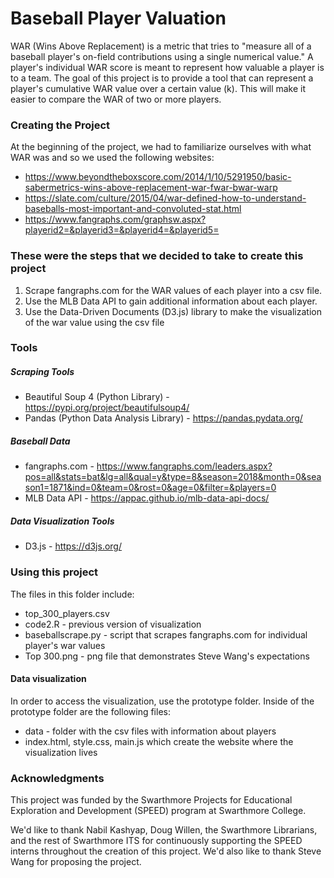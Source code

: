 # Baseball Player Valuation

WAR (Wins Above Replacement) is a metric that tries to "measure all of a baseball player's on-field contributions using a single numerical value." A player's individual WAR score is meant to represent how valuable a player is to a team. The goal of this project is to provide a tool that can represent a player's cumulative WAR value over a certain value (k). This will make it easier to compare the WAR of two or more players.

### Creating the Project

At the beginning of the project, we had to familiarize ourselves with what WAR was and so we used the following websites:
* https://www.beyondtheboxscore.com/2014/1/10/5291950/basic-sabermetrics-wins-above-replacement-war-fwar-bwar-warp
* https://slate.com/culture/2015/04/war-defined-how-to-understand-baseballs-most-important-and-convoluted-stat.html
* https://www.fangraphs.com/graphsw.aspx?playerid2=&playerid3=&playerid4=&playerid5=

### These were the steps that we decided to take to create this project
1. Scrape fangraphs.com for the WAR values of each player into a csv file.
2. Use the MLB Data API to gain additional information about each player.
3. Use the Data-Driven Documents (D3.js) library to make the visualization of the war value using the csv file


### Tools

  ##### Scraping Tools
  * Beautiful Soup 4 (Python Library) - https://pypi.org/project/beautifulsoup4/
  * Pandas (Python Data Analysis Library) - https://pandas.pydata.org/

  ##### Baseball Data
  * fangraphs.com - https://www.fangraphs.com/leaders.aspx?pos=all&stats=bat&lg=all&qual=y&type=8&season=2018&month=0&season1=1871&ind=0&team=0&rost=0&age=0&filter=&players=0
  * MLB Data API - https://appac.github.io/mlb-data-api-docs/

  ##### Data Visualization Tools
  * D3.js - https://d3js.org/

### Using this project

  The files in this folder include:
  * top_300_players.csv
  * code2.R - previous version of visualization
  * baseballscrape.py - script that scrapes fangraphs.com for individual player's war values
  * Top 300.png - png file that demonstrates Steve Wang's expectations

  #### Data visualization
  In order to access the visualization, use the prototype folder. Inside of the prototype folder are the following files:

  * data - folder with the csv files with information about players
  * index.html, style.css, main.js which create the website where the visualization lives



### Acknowledgments

This project was funded by the Swarthmore Projects for Educational Exploration and Development (SPEED) program at Swarthmore College.

We'd like to thank Nabil Kashyap,  Doug Willen, the Swarthmore Librarians, and the rest of Swarthmore ITS for continuously supporting the SPEED interns throughout the creation of this project. We'd also like to thank Steve Wang for proposing the project.
